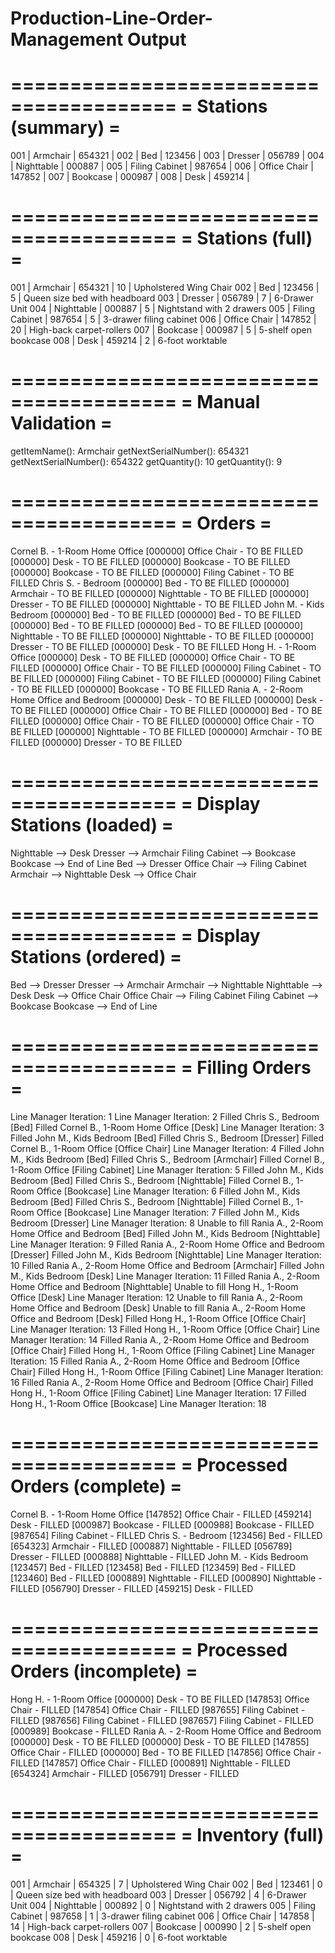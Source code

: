 # Production-Line-Order-Management Output
========================================
=         Stations (summary)           =
========================================
001 | Armchair        | 654321 | 
002 | Bed             | 123456 | 
003 | Dresser         | 056789 | 
004 | Nighttable      | 000887 | 
005 | Filing Cabinet  | 987654 | 
006 | Office Chair    | 147852 | 
007 | Bookcase        | 000987 | 
008 | Desk            | 459214 | 


========================================
=          Stations (full)             =
========================================
001 | Armchair        | 654321 |   10 | Upholstered Wing Chair
002 | Bed             | 123456 |    5 | Queen size bed with headboard
003 | Dresser         | 056789 |    7 | 6-Drawer Unit
004 | Nighttable      | 000887 |    5 | Nightstand with 2 drawers
005 | Filing Cabinet  | 987654 |    5 | 3-drawer filing cabinet
006 | Office Chair    | 147852 |   20 | High-back carpet-rollers
007 | Bookcase        | 000987 |    5 | 5-shelf open bookcase
008 | Desk            | 459214 |    2 | 6-foot worktable


========================================
=          Manual Validation           =
========================================
getItemName(): Armchair
getNextSerialNumber(): 654321
getNextSerialNumber(): 654322
getQuantity(): 10
getQuantity(): 9


========================================
=                Orders                =
========================================
Cornel B. - 1-Room Home Office
[000000] Office Chair                     - TO BE FILLED
[000000] Desk                             - TO BE FILLED
[000000] Bookcase                         - TO BE FILLED
[000000] Bookcase                         - TO BE FILLED
[000000] Filing Cabinet                   - TO BE FILLED
Chris S. - Bedroom
[000000] Bed                              - TO BE FILLED
[000000] Armchair                         - TO BE FILLED
[000000] Nighttable                       - TO BE FILLED
[000000] Dresser                          - TO BE FILLED
[000000] Nighttable                       - TO BE FILLED
John M. - Kids Bedroom
[000000] Bed                              - TO BE FILLED
[000000] Bed                              - TO BE FILLED
[000000] Bed                              - TO BE FILLED
[000000] Bed                              - TO BE FILLED
[000000] Nighttable                       - TO BE FILLED
[000000] Nighttable                       - TO BE FILLED
[000000] Dresser                          - TO BE FILLED
[000000] Desk                             - TO BE FILLED
Hong H. - 1-Room Office
[000000] Desk                             - TO BE FILLED
[000000] Office Chair                     - TO BE FILLED
[000000] Office Chair                     - TO BE FILLED
[000000] Filing Cabinet                   - TO BE FILLED
[000000] Filing Cabinet                   - TO BE FILLED
[000000] Filing Cabinet                   - TO BE FILLED
[000000] Bookcase                         - TO BE FILLED
Rania A. - 2-Room Home Office and Bedroom
[000000] Desk                             - TO BE FILLED
[000000] Desk                             - TO BE FILLED
[000000] Office Chair                     - TO BE FILLED
[000000] Bed                              - TO BE FILLED
[000000] Office Chair                     - TO BE FILLED
[000000] Office Chair                     - TO BE FILLED
[000000] Nighttable                       - TO BE FILLED
[000000] Armchair                         - TO BE FILLED
[000000] Dresser                          - TO BE FILLED


========================================
=       Display Stations (loaded)      =
========================================
Nighttable --> Desk
Dresser --> Armchair
Filing Cabinet --> Bookcase
Bookcase --> End of Line
Bed --> Dresser
Office Chair --> Filing Cabinet
Armchair --> Nighttable
Desk --> Office Chair


========================================
=      Display Stations (ordered)      =
========================================
Bed --> Dresser
Dresser --> Armchair
Armchair --> Nighttable
Nighttable --> Desk
Desk --> Office Chair
Office Chair --> Filing Cabinet
Filing Cabinet --> Bookcase
Bookcase --> End of Line


========================================
=           Filling Orders             =
========================================
Line Manager Iteration: 1
Line Manager Iteration: 2
    Filled Chris S., Bedroom [Bed]
    Filled Cornel B., 1-Room Home Office [Desk]
Line Manager Iteration: 3
    Filled John M., Kids Bedroom [Bed]
    Filled Chris S., Bedroom [Dresser]
    Filled Cornel B., 1-Room Office [Office Chair]
Line Manager Iteration: 4
    Filled John M., Kids Bedroom [Bed]
    Filled Chris S., Bedroom [Armchair]
    Filled Cornel B., 1-Room Office [Filing Cabinet]
Line Manager Iteration: 5
    Filled John M., Kids Bedroom [Bed]
    Filled Chris S., Bedroom [Nighttable]
    Filled Cornel B., 1-Room Office [Bookcase]
Line Manager Iteration: 6
    Filled John M., Kids Bedroom [Bed]
    Filled Chris S., Bedroom [Nighttable]
    Filled Cornel B., 1-Room Office [Bookcase]
Line Manager Iteration: 7
    Filled John M., Kids Bedroom [Dresser]
Line Manager Iteration: 8
    Unable to fill Rania A., 2-Room Home Office and Bedroom [Bed]
    Filled John M., Kids Bedroom [Nighttable]
Line Manager Iteration: 9
    Filled Rania A., 2-Room Home Office and Bedroom [Dresser]
    Filled John M., Kids Bedroom [Nighttable]
Line Manager Iteration: 10
    Filled Rania A., 2-Room Home Office and Bedroom [Armchair]
    Filled John M., Kids Bedroom [Desk]
Line Manager Iteration: 11
    Filled Rania A., 2-Room Home Office and Bedroom [Nighttable]
    Unable to fill Hong H., 1-Room Office [Desk]
Line Manager Iteration: 12
    Unable to fill Rania A., 2-Room Home Office and Bedroom [Desk]
    Unable to fill Rania A., 2-Room Home Office and Bedroom [Desk]
    Filled Hong H., 1-Room Office [Office Chair]
Line Manager Iteration: 13
    Filled Hong H., 1-Room Office [Office Chair]
Line Manager Iteration: 14
    Filled Rania A., 2-Room Home Office and Bedroom [Office Chair]
    Filled Hong H., 1-Room Office [Filing Cabinet]
Line Manager Iteration: 15
    Filled Rania A., 2-Room Home Office and Bedroom [Office Chair]
    Filled Hong H., 1-Room Office [Filing Cabinet]
Line Manager Iteration: 16
    Filled Rania A., 2-Room Home Office and Bedroom [Office Chair]
    Filled Hong H., 1-Room Office [Filing Cabinet]
Line Manager Iteration: 17
    Filled Hong H., 1-Room Office [Bookcase]
Line Manager Iteration: 18


========================================
=      Processed Orders (complete)     =
========================================
Cornel B. - 1-Room Home Office
[147852] Office Chair                     - FILLED
[459214] Desk                             - FILLED
[000987] Bookcase                         - FILLED
[000988] Bookcase                         - FILLED
[987654] Filing Cabinet                   - FILLED
Chris S. - Bedroom
[123456] Bed                              - FILLED
[654323] Armchair                         - FILLED
[000887] Nighttable                       - FILLED
[056789] Dresser                          - FILLED
[000888] Nighttable                       - FILLED
John M. - Kids Bedroom
[123457] Bed                              - FILLED
[123458] Bed                              - FILLED
[123459] Bed                              - FILLED
[123460] Bed                              - FILLED
[000889] Nighttable                       - FILLED
[000890] Nighttable                       - FILLED
[056790] Dresser                          - FILLED
[459215] Desk                             - FILLED


========================================
=     Processed Orders (incomplete)    =
========================================
Hong H. - 1-Room Office
[000000] Desk                             - TO BE FILLED
[147853] Office Chair                     - FILLED
[147854] Office Chair                     - FILLED
[987655] Filing Cabinet                   - FILLED
[987656] Filing Cabinet                   - FILLED
[987657] Filing Cabinet                   - FILLED
[000989] Bookcase                         - FILLED
Rania A. - 2-Room Home Office and Bedroom
[000000] Desk                             - TO BE FILLED
[000000] Desk                             - TO BE FILLED
[147855] Office Chair                     - FILLED
[000000] Bed                              - TO BE FILLED
[147856] Office Chair                     - FILLED
[147857] Office Chair                     - FILLED
[000891] Nighttable                       - FILLED
[654324] Armchair                         - FILLED
[056791] Dresser                          - FILLED


========================================
=          Inventory (full)            =
========================================
001 | Armchair        | 654325 |    7 | Upholstered Wing Chair
002 | Bed             | 123461 |    0 | Queen size bed with headboard
003 | Dresser         | 056792 |    4 | 6-Drawer Unit
004 | Nighttable      | 000892 |    0 | Nightstand with 2 drawers
005 | Filing Cabinet  | 987658 |    1 | 3-drawer filing cabinet
006 | Office Chair    | 147858 |   14 | High-back carpet-rollers
007 | Bookcase        | 000990 |    2 | 5-shelf open bookcase
008 | Desk            | 459216 |    0 | 6-foot worktable
